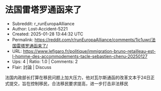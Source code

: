 # 法国雷塔罗通函来了

- Subreddit: r_runEuropaAlliance
- Author: Lost-Accident-5221
- Created: 2025-01-28 13:44:32 UTC
- Permalink: https://reddit.com/r/runEuropaAlliance/comments/1ic1uwr/法国雷塔罗通函来了/
- URL: https://www.lefigaro.fr/politique/immigration-bruno-retailleau-est-l-homme-des-accommodements-tacle-sebastien-chenu-20250127
- Ups: 4 | Ratio: 1.0 | Comments: 2
- Flair: 討論 | Discuss


法国内政部长打算在移民问题上加大压力，他对瓦尔斯通函的改革文本于24日正式提交，旨在控制移民，合法移民要求提高，进一步打击非法移民

